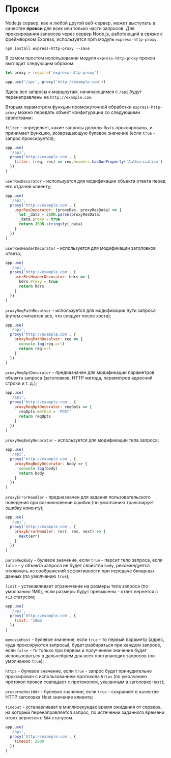 # Прокси

Node.js сервер, как и любой другой веб-сервер, может выступать в качестве **прокси** для всех или только части запросов. Для проксирования запросов через сервер Node.js, работающий в связке с фреймворком Express, используется npm модуль `express-http-proxy`.

```
npm install express-http-proxy --save
```

В самом простом использовании модуля `express-http-proxy` прокси выглядит следующим образом.

```js
let proxy = require('express-http-proxy')

app.use('/api', proxy('http://example.com'))
```

Здесь все запросы к маршрутам, начинающимся с `/api` будут перенаправлены на `http://example.com`.

Вторым параметром функции промежуточной обработки `express-http-proxy` можно передать объект конфигурации со следующими свойствами:

`filter` - определяет, какие запросы должны быть проксированы, и принимает функцию, возвращающую булевое значение (если `true` - запрос проксируется);

```js
app.use(
  '/api',
  proxy('http://example.com', {
    filter: (req, res) => req.headers.hasOwnProperty('Authorization')
  })
)
```

`userResDecorator` - используется для модификации объекта ответа перед его отдачей клиенту;

```js
app.use(
  '/api',
  proxy('http://example.com', {
    userResDecorator: (proxyRes, proxyResData) => {
      let _data = JSON.parse(proxyResData)
      _data.proxy = true
      return JSON.stringify(_data)
    }
  })
)
```

`userResHeaderDecorator` - используется для модификации заголовков ответа;

```js
app.use(
  '/api',
  proxy('http://example.com', {
    userResHeaderDecorator: hdrs => {
      hdrs.Proxy = true
      return hdrs
    }
  })
)
```

`proxyReqPathResolver` - используется для модификации пути запроса (путем считается все, что следует после хоста);

```js
app.use(
  '/api',
  proxy('http://example.com', {
    proxyReqPathResolver: req => {
      console.log(req.url)
      return req.url
    }
  })
)
```

`proxyReqOptDecorator` - предназначен для модификации параметров объекта запроса (заголовков, HTTP метода, параметров адресной строки и т. д.);

```js
app.use(
  '/api',
  proxy('http://example.com', {
    proxyReqOptDecorator: reqOpts => {
      reqOpts.method = 'POST'
      return reqOpts
    }
  })
)
```

`proxyReqBodyDecorator` - используется для модификации тела запроса;

```js
app.use(
  '/api',
  proxy('http://example.com', {
    proxyReqBodyDecorator: body => {
      console.log(body)
      return body
    }
  })
)
```

`proxyErrorHandler` - предназначен для задания пользовательского поведения при возникновении ошибки (по умолчанию транслирует ошибку клиенту);

```js
app.use(
  '/api',
  proxy('http://example.com', {
    proxyErrorHandler: (err, res, next) => {
      next(err)
    }
  })
)
```

`parseReqBody` - булевое значение, если `true` - парсит тело запроса, если `false` - у объекта запроса не будет свойства `body`, рекомендуется отключать из соображений эффективности при передаче бинарных данных (по умолчанию `true`);

`limit` - устанавливает ограничение на размеры тела запроса (по умолчанию 1Мб), если размеры будут превышены - ответ вернется с `413` статусом;

```js
app.use(
  '/api',
  proxy('http://example.com', {
    limit: '10mb'
  })
)
```

`memozieHost` - булевое значение, если `true` - то первый параметр (адрес, куда проксируются запросы), будет разбираться при каждом запросе, если `false` - то только при первом и полученное значение будет использоваться в дальнейшем для всех поступающих запросов (по умолчанию `true`);

`https` - булевое значение, если `true` - запрос будет принудительно проксирован с использованием протокола `https` (по умолчанию протокол прокси совпадает с протоколом, указанным в заголовке `Host`);

`preserveHostHdr` - булевое значение, если `true` - сохраняет в качестве HTTP заголовка Host значение клиента;

`timeout` - устанавливает в миллисекундах время ожидания от сервера, на который перенаправляется запрос, по истечении заданного времени ответ вернется с `504` статусом.

```js
app.use(
  '/api',
  proxy('http://example.com', {
    timeout: 2000
  })
)
```
